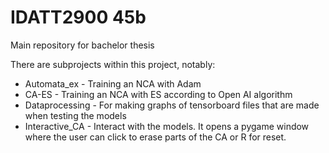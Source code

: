 # IDATT2900 45b

Main repository for bachelor thesis

There are subprojects within this project, notably:

- Automata_ex - Training an NCA with Adam
- CA-ES - Training an NCA with ES according to Open AI algorithm
- Dataprocessing - For making graphs of tensorboard files that are made when testing the models
- Interactive_CA - Interact with the models. It opens a pygame window where the user can click to erase parts of the CA or R for reset.
